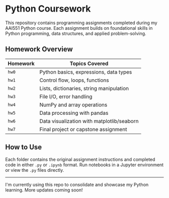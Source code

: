 # Python Coursework

This repository contains programming assignments completed during my AAI551 Python course. Each assignment builds on foundational skills in Python programming, data structures, and applied problem-solving.

## Homework Overview

| Homework | Topics Covered                                |
|----------|-----------------------------------------------|
| `hw0`    | Python basics, expressions, data types        |
| `hw1`    | Control flow, loops, functions                |
| `hw2`    | Lists, dictionaries, string manipulation      |
| `hw3`    | File I/O, error handling                      |
| `hw4`    | NumPy and array operations                    |
| `hw5`    | Data processing with pandas                   |
| `hw6`    | Data visualization with matplotlib/seaborn    |
| `hw7`    | Final project or capstone assignment          |

## How to Use
Each folder contains the original assignment instructions and completed code in either `.py` or `.ipynb` format. Run notebooks in a Jupyter environment or view the `.py` files directly.

---

I'm currently using this repo to consolidate and showcase my Python learning. More updates coming soon!
